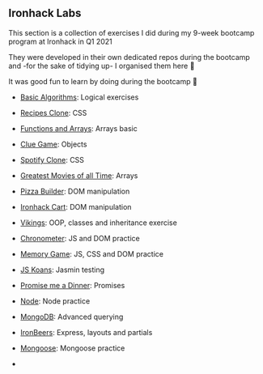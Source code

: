 ## Ironhack Labs




This section is a collection of exercises I did during my 9-week bootcamp program at Ironhack in Q1 2021

They were developed in their own dedicated repos during the bootcamp and -for the sake of tidying up- I organised them here 🧹

It was good fun to learn by doing during the bootcamp 💪




- [Basic Algorithms](https://github.com/mafebracho/lab-javascript-basic-algorithms): Logical exercises

- [Recipes Clone](https://github.com/mafebracho/lab-css-recipes-clone): CSS

- [Functions and Arrays](https://github.com/mafebracho/lab-javascript-functions-and-arrays): Arrays basic

- [Clue Game](https://github.com/mafebracho/lab-javascript-clue): Objects

- [Spotify Clone](https://github.com/mafebracho/lab-css-spotify-clone): CSS

- [Greatest Movies of all Time](https://github.com/mafebracho/lab-javascript-greatest-movies): Arrays

- [Pizza Builder](https://github.com/mafebracho/lab-dom-pizza-builder): DOM manipulation

- [Ironhack Cart](https://github.com/mafebracho/lab-dom-ironhack-cart): DOM manipulation

- [Vikings](https://github.com/mafebracho/lab-javascript-vikings): OOP, classes and inheritance exercise

- [Chronometer](https://github.com/mafebracho/lab-javascript-chronometer): JS and DOM practice

- [Memory Game](https://github.com/mafebracho/lab-javascript-memory-game): JS, CSS and DOM practice

- [JS Koans](https://github.com/mafebracho/lab-es6-javascript-koans): Jasmin testing

- [Promise me a Dinner](https://github.com/mafebracho/lab-es6-promises): Promises

- [Node](https://github.com/mafebracho/lab-intro-node): Node practice

- [MongoDB](https://github.com/mafebracho/lab-advance-querying-mongo): Advanced querying

- [IronBeers](https://github.com/mafebracho/lab-ironbeers): Express, layouts and partials

- [Mongoose](https://github.com/mafebracho/lab-mongoose-recipes): Mongoose practice
- 

